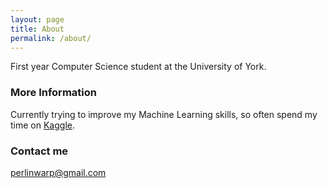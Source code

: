 ```yaml
---
layout: page
title: About
permalink: /about/
---
```


First year Computer Science student at the University of York. 


### More Information

Currently trying to improve my Machine Learning skills, so often spend my time on [Kaggle](http://www.kaggle.com). 

### Contact me

[perlinwarp@gmail.com](mailto:perlinwarp@gmail.com)
